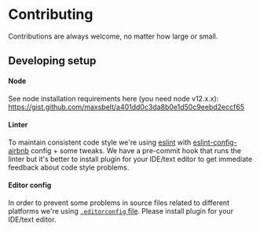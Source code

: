 # Contributing

Contributions are always welcome, no matter how large or small.

## Developing setup

#### Node

See node installation requirements here (you need node v12.x.x):
https://gist.github.com/maxsbelt/a401dd0c3da8b0e1d50c9eebd2eccf65

#### Linter

To maintain consistent code style we're using [eslint](https://eslint.org/) with [eslint-config-airbnb](https://www.npmjs.com/package/eslint-config-airbnb) config + some tweaks. We have a pre-commit hook that runs the linter but it's better to install plugin for your IDE/text editor to get immediate feedback about code style problems.

#### Editor config

In order to prevent some problems in source files related to different platforms we're using [`.editorconfig` file](https://editorconfig.org/). Please install plugin for your IDE/text editor.
